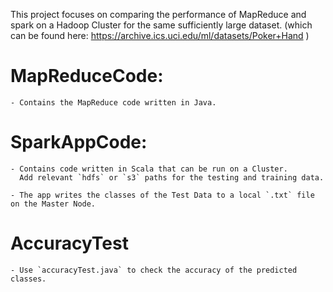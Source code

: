 This project focuses on comparing the performance of MapReduce and spark on a Hadoop Cluster for the same sufficiently large dataset. (which can be found here: https://archive.ics.uci.edu/ml/datasets/Poker+Hand )


# MapReduceCode:

	- Contains the MapReduce code written in Java.

# SparkAppCode:

	- Contains code written in Scala that can be run on a Cluster. 
	  Add relevant `hdfs` or `s3` paths for the testing and training data.

	- The app writes the classes of the Test Data to a local `.txt` file on the Master Node.

# AccuracyTest

	- Use `accuracyTest.java` to check the accuracy of the predicted classes. 
